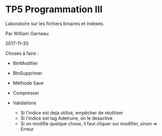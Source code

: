 # TP5 Programmation III


Laboratoire sur les fichiers binaires et indexés. 

Par William Garneau

2017-11-20

Choses à faire :

- BtnModifier
- BtnSupprimer
- Méthode Save
- Compresser

- Validations
    - Si l'indice est deja utilisé, empêcher de réutiliser
    - Si l'indice est tag Adetruire, on le desactive
    - Si on modifie quelque chose, il faut cliquer sur modifier, sinon => Erreur
